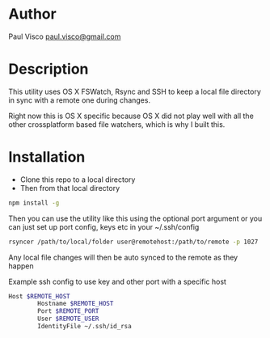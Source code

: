 # Author
Paul Visco <paul.visco@gmail.com>

# Description
This utility uses OS X FSWatch, Rsync and SSH to keep a local file directory in
sync with a remote one during changes.

Right now this is OS X specific because OS X did not play well with all the other
crossplatform based file watchers, which is why I built this.

# Installation
* Clone this repo to a local directory
* Then from that local directory
```bash
npm install -g
```

Then you can use the utility like this using the optional port argument or you can
just set up port config, keys etc in your ~/.ssh/config

```bash
rsyncer /path/to/local/folder user@remotehost:/path/to/remote -p 1027
```
Any local file changes will then be auto synced to the remote as they happen

Example ssh config to use key and other port with a specific host

```bash
Host $REMOTE_HOST
        Hostname $REMOTE_HOST
        Port $REMOTE_PORT
        User $REMOTE_USER
        IdentityFile ~/.ssh/id_rsa
```
